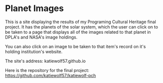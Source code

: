 # Planet Images

This is a site displaying the results of my Programing Cultural Heritage final project. 
It has the planets of the solar system, which the user can click on to be taken to a page that displays all of the images related to that planet in DPLA's and NASA's image holdings. 

You can also click on an image to be taken to that item's record on it's holding institution's website. 

The site's address: katiewolf57.github.io

Here is the repository for the final project: https://github.com/katiewolf57/katiewolf-pch
